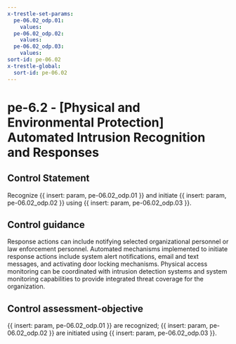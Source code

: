 ```yaml
---
x-trestle-set-params:
  pe-06.02_odp.01:
    values:
  pe-06.02_odp.02:
    values:
  pe-06.02_odp.03:
    values:
sort-id: pe-06.02
x-trestle-global:
  sort-id: pe-06.02
---
```


# pe-6.2 - \[Physical and Environmental Protection\] Automated Intrusion Recognition and Responses

## Control Statement

Recognize {{ insert: param, pe-06.02_odp.01 }} and initiate {{ insert: param, pe-06.02_odp.02 }} using {{ insert: param, pe-06.02_odp.03 }}.

## Control guidance

Response actions can include notifying selected organizational personnel or law enforcement personnel. Automated mechanisms implemented to initiate response actions include system alert notifications, email and text messages, and activating door locking mechanisms. Physical access monitoring can be coordinated with intrusion detection systems and system monitoring capabilities to provide integrated threat coverage for the organization.

## Control assessment-objective

{{ insert: param, pe-06.02_odp.01 }} are recognized;
{{ insert: param, pe-06.02_odp.02 }} are initiated using {{ insert: param, pe-06.02_odp.03 }}.
